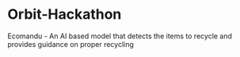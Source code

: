 # Orbit-Hackathon

Ecomandu - An AI based model that detects the items to recycle and provides guidance on proper recycling
